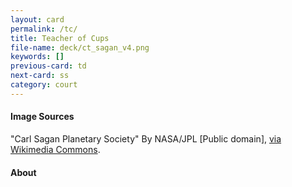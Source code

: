 ```yaml
---
layout: card
permalink: /tc/
title: Teacher of Cups
file-name: deck/ct_sagan_v4.png
keywords: []
previous-card: td
next-card: ss
category: court
---
```


#### Image Sources
"Carl Sagan Planetary Society" By NASA/JPL [Public domain], [via Wikimedia Commons](https://commons.wikimedia.org/wiki/File:Carl_Sagan_Planetary_Society.JPG).

#### About
